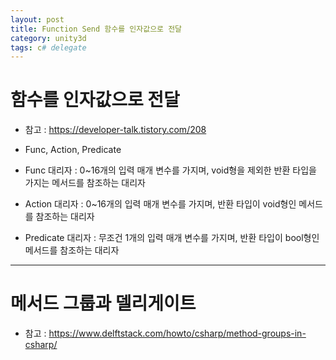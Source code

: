 ```yaml
---
layout: post
title: Function Send 함수를 인자값으로 전달
category: unity3d
tags: c# delegate
---
```


# 함수를 인자값으로 전달

* 참고 : https://developer-talk.tistory.com/208
* Func, Action, Predicate

* Func 대리자 : 0~16개의 입력 매개 변수를 가지며, void형을 제외한 반환 타입을 가지는 메서드를 참조하는 대리자
* Action 대리자 : 0~16개의 입력 매개 변수를 가지며, 반환 타입이 void형인 메서드를 참조하는 대리자
* Predicate 대리자 : 무조건 1개의 입력 매개 변수를 가지며, 반환 타입이 bool형인 메서드를 참조하는 대리자

---

# 메서드 그룹과 델리게이트

* 참고 : https://www.delftstack.com/howto/csharp/method-groups-in-csharp/